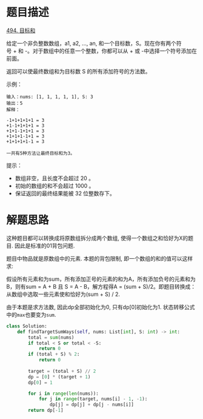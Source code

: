 # 题目描述

[494. 目标和](https://leetcode-cn.com/problems/target-sum/)

给定一个非负整数数组，a1, a2, ..., an, 和一个目标数，S。现在你有两个符号 + 和 -。对于数组中的任意一个整数，你都可以从 + 或 -中选择一个符号添加在前面。

返回可以使最终数组和为目标数 S 的所有添加符号的方法数。

示例：
```
输入：nums: [1, 1, 1, 1, 1], S: 3
输出：5
解释：

-1+1+1+1+1 = 3
+1-1+1+1+1 = 3
+1+1-1+1+1 = 3
+1+1+1-1+1 = 3
+1+1+1+1-1 = 3

一共有5种方法让最终目标和为3。
```

提示：

- 数组非空，且长度不会超过 20 。
- 初始的数组的和不会超过 1000 。
- 保证返回的最终结果能被 32 位整数存下。

# 解题思路

这种题目都可以转换成将原数组拆分成两个数组, 使得一个数组之和恰好为X的题目. 因此是标准的01背包问题.

题目中物品就是原数组中的元素. 本题的背包限制, 即一个数组的和的值可以这样求:

假设所有元素和为sum，所有添加正号的元素的和为A，所有添加负号的元素和为B，则有sum = A + B 且 S = A - B，解方程得A = (sum + S)/2。即题目转换成：从数组中选取一些元素使和恰好为(sum + S) / 2.

由于本题是求方法数, 因此dp全部初始化为0, 只有dp[0]初始化为1. 状态转移公式中的`max`也要变为`sum`.

```python
class Solution:
    def findTargetSumWays(self, nums: List[int], S: int) -> int:
        total = sum(nums)
        if total < S or total < -S:
            return 0
        if (total + S) % 2:
            return 0
        
        target = (total + S) // 2
        dp = [0] * (target + 1)
        dp[0] = 1

        for i in range(len(nums)):
            for j in range(target, nums[i] - 1, -1):
                dp[j] = dp[j] + dp[j - nums[i]]
        return dp[-1]
```
